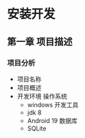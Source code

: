# 安装开发
## 第一章 项目描述
### 项目分析
- 项目名称
- 项目概述
- 开发环境
	操作系统
	- windows 
	开发工具
	- jdk 8
	- Android 19
	数据库
	- SQLite

